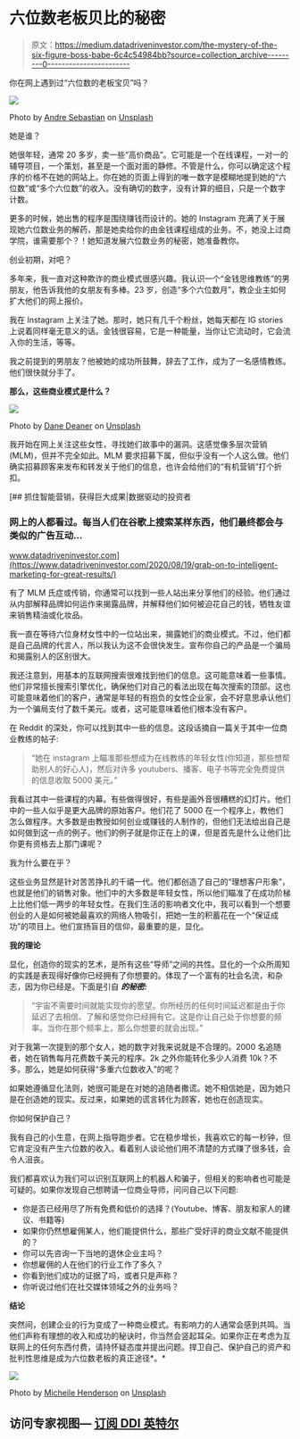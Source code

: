 # 六位数老板贝比的秘密

> 原文：<https://medium.datadriveninvestor.com/the-mystery-of-the-six-figure-boss-babe-6c4c54984bb?source=collection_archive---------0----------------------->

你在网上遇到过“六位数的老板宝贝”吗？

![](img/538fc36c8c2b6e268ef82d28cf8063d8.png)

Photo by [Andre Sebastian](https://unsplash.com/@andreonbrand?utm_source=medium&utm_medium=referral) on [Unsplash](https://unsplash.com?utm_source=medium&utm_medium=referral)

她是谁？

她很年轻，通常 20 多岁，卖一些“高价商品”。它可能是一个在线课程，一对一的辅导项目，一个策划，甚至是一个面对面的静修。不管是什么，你可以确定这个程序的价格不在她的网站上。你在她的页面上得到的唯一数字是模糊地提到她的“六位数”或“多个六位数”的收入。没有确切的数字，没有计算的细目，只是一个数字计数。

更多的时候，她出售的程序是围绕赚钱而设计的。她的 Instagram 充满了关于展现她六位数业务的解药，那是她卖给你的由金钱课程组成的业务。不，她没上过商学院，谁需要那个？！她知道发展六位数业务的秘密，她准备教你。

创业初期，对吧？

多年来，我一直对这种欺诈的商业模式很感兴趣。我认识一个“金钱思维教练”的男朋友，他告诉我他的女朋友有多棒。23 岁，创造“多个六位数月”，教企业主如何扩大他们的网上报价。

我在 Instagram 上关注了她。那时，她只有几千个粉丝，她每天都在 IG stories 上说着同样毫无意义的话。金钱很容易，它是一种能量，当你让它流动时，它会流入你的生活，等等。

我之前提到的男朋友？他被她的成功所鼓舞，辞去了工作，成为了一名感情教练。他们很快就分手了。

**那么，这些商业模式是什么？**

![](img/47b03fce0de013379a21604ebceb45bd.png)

Photo by [Dane Deaner](https://unsplash.com/@danedeaner?utm_source=medium&utm_medium=referral) on [Unsplash](https://unsplash.com?utm_source=medium&utm_medium=referral)

我开始在网上关注这些女性，寻找她们故事中的漏洞。这感觉像多层次营销(MLM)，但并不完全如此。MLM 要求招募下属，但似乎没有一个人这么做。他们确实招募顾客来发布和转发关于他们的信息，也许会给他们的“有机营销”打个折扣。

[](https://www.datadriveninvestor.com/2020/08/19/grab-on-to-intelligent-marketing-for-great-results/) [## 抓住智能营销，获得巨大成果|数据驱动的投资者

### 网上的人都看过。每当人们在谷歌上搜索某样东西，他们最终都会与类似的广告互动…

www.datadriveninvestor.com](https://www.datadriveninvestor.com/2020/08/19/grab-on-to-intelligent-marketing-for-great-results/) 

有了 MLM 氏症或传销，你通常可以找到一些人站出来分享他们的经验。他们通过从内部解释品牌如何运作来揭露品牌，并解释他们如何被迫花自己的钱，牺牲友谊来销售精油或化妆品。

我一直在等待六位身材女性中的一位站出来，揭露她们的商业模式。不过，他们都是自己品牌的代言人，所以我认为这不会很快发生。宣布你自己的产品是一个骗局和揭露别人的区别很大。

我还注意到，用基本的互联网搜索很难找到他们的信息。这可能意味着一些事情。他们非常擅长搜索引擎优化，确保他们对自己的看法出现在每次搜索的顶部。这也可能意味着他们的客户，通常是年轻的有抱负的女性企业家，会不好意思承认他们为一个骗局支付了数千美元。或者，这可能意味着他们根本没有客户。

在 Reddit 的深处，你可以找到其中一些的信息。这段话摘自一篇关于其中一位商业教练的帖子:

> “她在 instagram 上瞄准那些想成为在线教练的年轻女性(你知道，那些想帮助别人的好心人)，然后对许多 youtubers、播客、电子书等完全免费提供的信息收取 5000 美元。”

我看过其中一些课程的内幕。有些做得很好，有些是画外音很糟糕的幻灯片。他们中的一些人似乎是更大品牌的原始客户。他们花了 5000 在一个程序上，教他们怎么做程序。大多数是由教授如何创业或赚钱的人制作的，但他们无法给出自己是如何做到这一点的例子。他们的例子就是你正在上的课，但是首先是什么让他们比你更有资格去上那门课呢？

我为什么要在乎？

这些业务显然是针对苦苦挣扎的千禧一代。他们都创造了自己的“理想客户形象”，也就是他们的销售对象。他们中的大多数是年轻女性，所以他们瞄准了在成功阶梯上比他们低一两步的年轻女性。在我们生活的影响者文化中，我可以看到一个想要创业的人是如何被她最喜欢的网络人物吸引，把她一生的积蓄花在一个“保证成功”的项目上。他们宣扬盲目的信仰，最重要的是，显化。

**我的理论**

显化，创造你的现实的艺术，是所有这些“导师”之间的共性。显化的一个众所周知的实践是表现得好像你已经拥有了你想要的。体现了一个富有的社会名流，和杂志，因为你已经是。下面是引自 ***的秘密:***

> “宇宙不需要时间就能实现你的愿望。你所经历的任何时间延迟都是由于你延迟了去相信、了解和感觉你已经拥有它。这是你让自己处于你想要的频率。当你在那个频率上，那么你想要的就会出现。”

对于我第一次提到的那个女人，她的数字对我来说就是不合理的。2000 名追随者，她在销售每月花费数千美元的程序。2k 之外你能转化多少人消费 10k？不多。那么，她是如何获得“多重六位数收入”的呢？

如果她遵循显化法则，她很可能是在对她的追随者撒谎。她不相信她是，因为她只是在创造她的现实。反过来，如果她的谎言转化为顾客，她也在创造现实。

你如何保护自己？

我有自己的小生意，在网上指导跑步者。它在稳步增长，我喜欢它的每一秒钟，但它肯定没有产生六位数的收入。看着别人谈论他们用不清楚的方式赚了很多钱，会令人沮丧。

我们都喜欢认为我们可以识别互联网上的机器人和骗子，但相关的影响者也可能是可疑的。如果你发现自己想聘请一位商业导师，问问自己以下问题:

*   你是否已经用尽了所有免费和低价的选择？(Youtube、博客、朋友和家人的建议、书籍等)
*   如果你仍然想雇佣某人，他们能提供什么，那些广受好评的商业文献不能提供的？
*   你可以先咨询一下当地的退休企业主吗？
*   你想雇佣的人在他们的行业工作了多久？
*   你看到他们成功的证据了吗，或者只是声称？
*   你听说过他们在社交媒体领域之外的业务吗？

**结论**

突然间，创建企业的行为变成了一种商业模式。有影响力的人通常会感到共鸣。当他们声称有理想的收入和成功的秘诀时，你当然会竖起耳朵。如果你正在考虑为互联网上的任何东西付费，请持怀疑态度并提出问题。捍卫自己、保护自己的资产和批判性思维是成为六位数老板的真正途径*。*

![](img/da1ef08b1e5a315166632afee000781a.png)

Photo by [Micheile Henderson](https://unsplash.com/@micheile?utm_source=medium&utm_medium=referral) on [Unsplash](https://unsplash.com?utm_source=medium&utm_medium=referral)

## 访问专家视图— [订阅 DDI 英特尔](https://datadriveninvestor.com/ddi-intel)